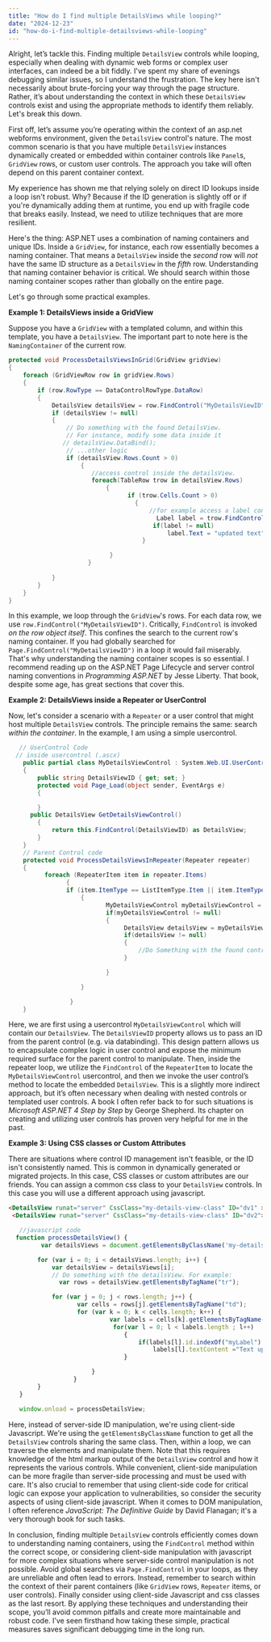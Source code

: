 ```yaml
---
title: "How do I find multiple DetailsViews while looping?"
date: "2024-12-23"
id: "how-do-i-find-multiple-detailsviews-while-looping"
---
```


Alright, let’s tackle this. Finding multiple `DetailsView` controls while looping, especially when dealing with dynamic web forms or complex user interfaces, can indeed be a bit fiddly. I've spent my share of evenings debugging similar issues, so I understand the frustration. The key here isn't necessarily about brute-forcing your way through the page structure. Rather, it’s about understanding the context in which these `DetailsView` controls exist and using the appropriate methods to identify them reliably. Let's break this down.

First off, let’s assume you’re operating within the context of an asp.net webforms environment, given the `DetailsView` control's nature. The most common scenario is that you have multiple `DetailsView` instances dynamically created or embedded within container controls like `Panel`s, `GridView` rows, or custom user controls. The approach you take will often depend on this parent container context.

My experience has shown me that relying solely on direct ID lookups inside a loop isn't robust. Why? Because if the ID generation is slightly off or if you're dynamically adding them at runtime, you end up with fragile code that breaks easily. Instead, we need to utilize techniques that are more resilient.

Here's the thing: ASP.NET uses a combination of naming containers and unique IDs. Inside a `GridView`, for instance, each row essentially becomes a naming container. That means a `DetailsView` inside the *second* row will *not* have the same ID structure as a `DetailsView` in the *fifth* row. Understanding that naming container behavior is critical. We should search within those naming container scopes rather than globally on the entire page.

Let's go through some practical examples.

**Example 1: DetailsViews inside a GridView**

Suppose you have a `GridView` with a templated column, and within this template, you have a `DetailsView`. The important part to note here is the `NamingContainer` of the current row.

```csharp
protected void ProcessDetailsViewsInGrid(GridView gridView)
{
    foreach (GridViewRow row in gridView.Rows)
    {
        if (row.RowType == DataControlRowType.DataRow)
        {
            DetailsView detailsView = row.FindControl("MyDetailsViewID") as DetailsView; //Replace MyDetailsViewID with your DetailsView ID.
            if (detailsView != null)
            {
                // Do something with the found DetailsView.
                // For instance, modify some data inside it
               // detailsView.DataBind();
                // ...other logic
                if (detailsView.Rows.Count > 0)
                    {
                       //access control inside the detailsView.
                       foreach(TableRow trow in detailsView.Rows)
                           {
                                 if (trow.Cells.Count > 0)
                                   {
                                       //for example access a label control.
                                         Label label = trow.FindControl("labelcontrolID") as Label;
                                        if(label != null)
                                            label.Text = "updated text";
                                     }

                            }
                      }
                
            }
        }
    }
}
```

In this example, we loop through the `GridView`'s rows. For each data row, we use `row.FindControl("MyDetailsViewID")`. Critically, `FindControl` is invoked *on the row object itself*. This confines the search to the current row's naming container. If you had globally searched for `Page.FindControl("MyDetailsViewID")` in a loop it would fail miserably. That's why understanding the naming container scopes is so essential. I recommend reading up on the ASP.NET Page Lifecycle and server control naming conventions in *Programming ASP.NET* by Jesse Liberty. That book, despite some age, has great sections that cover this.

**Example 2: DetailsViews inside a Repeater or UserControl**

Now, let's consider a scenario with a `Repeater` or a user control that might host multiple `DetailsView` controls. The principle remains the same: search *within the container*. In the example, I am using a simple usercontrol.

```csharp
   // UserControl Code
  // inside usercontrol (.ascx)
    public partial class MyDetailsViewControl : System.Web.UI.UserControl
    {
        public string DetailsViewID { get; set; }
        protected void Page_Load(object sender, EventArgs e)
        {

        }
      public DetailsView GetDetailsViewControl()
        {
            return this.FindControl(DetailsViewID) as DetailsView;
        }
    }
    // Parent Control code
    protected void ProcessDetailsViewsInRepeater(Repeater repeater)
    {
          foreach (RepeaterItem item in repeater.Items)
                {
                if (item.ItemType == ListItemType.Item || item.ItemType == ListItemType.AlternatingItem)
                    {
                           MyDetailsViewControl myDetailsViewControl = item.FindControl("MyUserControlID") as MyDetailsViewControl;
                           if(myDetailsViewControl != null)
                           {
                                DetailsView detailsView = myDetailsViewControl.GetDetailsViewControl();
                                if(detailsView != null)
                                {
                                    //Do Something with the found control
                                }

                           }

                    }

                 }
    }
```

Here, we are first using a usercontrol `MyDetailsViewControl` which will contain our `DetailsView`. The `DetailsViewID` property allows us to pass an ID from the parent control (e.g. via databinding). This design pattern allows us to encapsulate complex logic in user control and expose the minimum required surface for the parent control to manipulate. Then, inside the repeater loop, we utilize the `FindControl` of the `RepeaterItem` to locate the `MyDetailsViewControl` usercontrol, and then we invoke the user control’s method to locate the embedded `DetailsView`. This is a slightly more indirect approach, but it’s often necessary when dealing with nested controls or templated user controls. A book I often refer back to for such situations is *Microsoft ASP.NET 4 Step by Step* by George Shepherd. Its chapter on creating and utilizing user controls has proven very helpful for me in the past.

**Example 3: Using CSS classes or Custom Attributes**

There are situations where control ID management isn't feasible, or the ID isn't consistently named. This is common in dynamically generated or migrated projects. In this case, CSS classes or custom attributes are our friends. You can assign a common css class to your `DetailsView` controls. In this case you will use a different approach using javascript.

```HTML
<DetailsView runat="server" CssClass="my-details-view-class" ID="dv1" ></DetailsView>
 <DetailsView runat="server" CssClass="my-details-view-class" ID="dv2"></DetailsView>
```

```javascript
   //javascript code
  function processDetailsView() {
         var detailsViews = document.getElementsByClassName('my-details-view-class');

        for (var i = 0; i < detailsViews.length; i++) {
            var detailsView = detailsViews[i];
            // Do something with the detailsView. For example:
              var rows = detailsView.getElementsByTagName("tr");

            for (var j = 0; j < rows.length; j++) {
                   var cells = rows[j].getElementsByTagName("td");
                   for (var k = 0; k < cells.length; k++) {
                            var labels = cells[k].getElementsByTagName("span");
                             for(var l = 0; l < labels.length ; l++)
                                {
                                    if(labels[l].id.indexOf("myLabel") > -1)
                                        labels[l].textContent ="Text updated by js";
                                }

                       }
                  }
        }
   }

   window.onload = processDetailsView;
```

Here, instead of server-side ID manipulation, we're using client-side Javascript. We're using the `getElementsByClassName` function to get all the `DetailsView` controls sharing the same class. Then, within a loop, we can traverse the elements and manipulate them. Note that this requires knowledge of the html markup output of the `DetailsView` control and how it represents the various controls. While convenient, client-side manipulation can be more fragile than server-side processing and must be used with care. It's also crucial to remember that using client-side code for critical logic can expose your application to vulnerabilities, so consider the security aspects of using client-side javascript. When it comes to DOM manipulation, I often reference *JavaScript: The Definitive Guide* by David Flanagan; it's a very thorough book for such tasks.

In conclusion, finding multiple `DetailsView` controls efficiently comes down to understanding naming containers, using the `FindControl` method within the correct scope, or considering client-side manipulation with javascript for more complex situations where server-side control manipulation is not possible. Avoid global searches via `Page.FindControl` in your loops, as they are unreliable and often lead to errors. Instead, remember to search within the context of their parent containers (like `GridView` rows, `Repeater` items, or user controls). Finally consider using client-side Javascript and css classes as the last resort. By applying these techniques and understanding their scope, you’ll avoid common pitfalls and create more maintainable and robust code. I’ve seen firsthand how taking these simple, practical measures saves significant debugging time in the long run.

